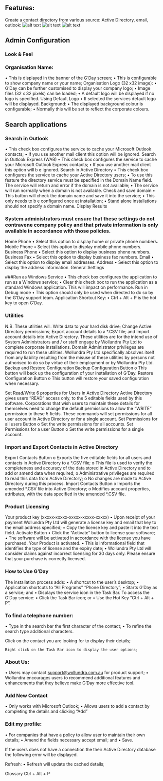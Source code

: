 ## Features:
Create a contact directory from various source: Active Directory, email, outlook:
![alt text](https://github.com/anhvaut/phone-directory/blob/master/Manual/New%20Help/G'Day%20Help_files/image002.png "Description")
![alt text](https://github.com/anhvaut/phone-directory/blob/master/Manual/New%20Help/G'Day%20Help_files/image008.png "Description")
![alt text](https://github.com/anhvaut/phone-directory/blob/master/Manual/New%20Help/G'Day%20Help_files/image010.png "Description")
## Admin Configuration
### Look & Feel
 
### Organisation Name:
•	This is displayed in the banner of the G’Day screen;
•	This is configurable to show company name or your name;
Organisation Logo (32 x32 image):
•	G’Day can be further customised to display your company logo;
•	Image files (32 x 32 pixels) can be loaded;
•	A default logo will be displayed if no logo is specified.
Using Default Logo
•	If selected the services default logo will be displayed.
Background:
•	The displayed background colour is configurable;
•	Normally this will be set to reflect the corporate colours.


## Search applications
 
### Search in Outlook
•	This check box configures the service to cache your Microsoft Outlook contacts;
•	If you use another mail client this option will be ignored.
Search in Outlook Express (WAB)
•	This check box configures the service to cache your Microsoft Outlook Express contacts;
•	If you use another mail client this option will b e ignored.
Search in Active Directory
•	This check box configures the service to cache your Active Directory users;
•	To use this feature the directory service must be specified in the Domain Name field.  The service will return and error if the domain is not available;
•	The service will run normally when a domain is not available.
Check and save domain
•	This button will check the domain name and save it into the service;
•	This only needs to b e configured once at installation;
•	Stand alone installations should not specify a domain name.
Display Results
 
### System administrators must ensure that these settings do not contravene company policy and that private information is only available in accordance with those policies.
Home Phone
•	Select this option to display home or private phone numbers.
Mobile Phone
•	Select this option to display mobile phone numbers.
Business Phone
•	Select this option to display business phone numbers.
Business Fax
•	Select this option to display business fax numbers.
Email
•	Select this option to display email addresses.
Address
•	Select this option to display the address information.
General Settings
 
###Run as Windows Service
•	This check box configures the application to run as a Windows service;
•	Clear this check box to run the application as a standard Windows application.  This will impact on performance.
Run in Debug mode
•	This option should only be used when directed to do so by the G’Day support team.
Application Shortcut Key:
•	Ctrl + Alt + P is the hot key to open G’Day.







### Utilities
 
N.B.	These utilities will:
Write data to your hard disk drive;
Change Active Directory permissions;
Export account details to a *.CSV file; and
Import account details into Active Directory.
These utilities are for the intend use of System Administrators and / or staff engage by Wollundra Pty Ltd to complete corporate installations.  Domain Administrator privileges are required to run these utilities.
Wollundra Pty Ltd specifically absolves itself from any liability resulting from the misuse of these utilities by persons not authorised to do so by virtue of their employment or by Wollundra Pty Ltd.
Backup and Restore Configuration
Backup Configuration Button
o	This button will back up the configuration of your installation of G’Day.
Restore Configuration Button
o	This button will restore your saved configuration when necessary.

Set Read/Write 6 properties for Users in Active Directory
Active Directory gives users “READ” access only, to the 5 editable fields used by this software.  Corporations that wish users to maintain these details for themselves need to change the default permissions to allow the “WRITE” permission to these 5 fields.  These commands will set permissions for all user account in Active Directory or for a single account.
Set Permissions for all users Button
o	Set the write permissions for all accounts.
Set Permissions for a user Button
o	Set the write permissions for a single account.

### Import and Export Contacts in Active Directory
Export Contacts Button
o	Exports the five editable fields for all users and contacts in Active Directory to a *.CSV file;
o	This file is used to verify the completeness and accuracy of the data stored in Active Directory and to add or amend data when required;
o	Administrative privileges are required to read this data from Active Directory;
o	No changes are made to Active Directory during this process.
Import Contacts Button
o	Imports the amended *.CSV file into Active Directory;
o	Modifies account properties, attributes, with the data specified in the amended *.CSV file.









### Product Licensing
 
Your product key (xxxxx-xxxxx-xxxxx-xxxxx-xxxxx)
•	Upon receipt of your payment Wollundra Pty Ltd will generate a license key and email that key to the email address specified;
•	Copy the license key and paste it into the text field.
Activate Button
•	Click the “Activate” button to license your software;
•	The software will be activated in accordance with the license you have purchased.
Your Product is activated.
•	This is informational field that identifies the type of license and the expiry date;
•	Wollundra Pty Ltd will consider claims against incorrect licensing for 30 days only.  Please ensure that your purchase is correctly licensed.
 
###  How to Use G’Day
The installation process adds:
•	A shortcut to the user’s desktop;
•	Application shortcuts to “All Programs”	“Phone Directory”;
•	Starts G’Day as a service; and 
•	Displays the service icon in the Task Bar.
To access the G’Day service:
•	Click the Task Bar icon; or
•	Use the Hot Key “Ctrl + Alt + P”.

 

### To find a telephone number:
•	Type in the search bar the first character of the contact;
•	To refine the search type additional characters.
 
Click on the contact you are looking for to display their details;
 
 
	Right click on the Task Bar icon to display the user options;

 

### About Us:
•	Users may contact support@wollundra.com.au for product support;
•	Wollundra encourages users to recommend additional features and enhancements that they believe make G’Day more effective tool.

 








### Add New Contact
•	Only works with Microsoft Outlook;
•	Allows users to add a contact by completing the details and clicking “Add”
 















### Edit my profile:
•	For companies that have a policy to allow user to maintain their own details;
•	Amend the fields necessary accept email; and
•	Save.
 
If the users does not have a connection the their Active Directory database the following error will be displayed.
 

Refresh:
•	Refresh will update the cached details;



 

Glossary
Ctrl + Alt + P
